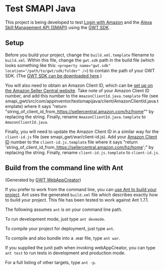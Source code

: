 # Test SMAPI Java
This project is being developed to test [Login with Amazon](https://developer.amazon.com/docs/login-with-amazon/install-sdk-javascript.html) and the [Alexa Skill Management API (SMAPI)](https://developer.amazon.com/docs/smapi/smapi-overview.html) using the [GWT SDK](http://www.gwtproject.org/download.html).

## Setup
Before you build your project, change the `build.xml.template` filename to `build.xml`. Within this file, change the `gwt.sdk` path in the build file (which looks something like this:
`<property name="gwt.sdk" location="/path/to/gwt/sdk/folder" />`) to contain the path of your GWT SDK.  (The [GWT SDK can be downloaded here](http://www.gwtproject.org/download.html).)

You will also need to obtain an Amazon Client ID, which can be [set up on the Amazon Seller Central website](https://sellercentral.amazon.com/hz/home). Take note of your Amazon Client ID number, and add this number to the `AmazonClientId.java.template` file (see smapi_gwt/src/com/appinventor/testsmapijava/client/AmazonClientId.java.template) where it says "return "string_of_client_id_from_https://sellercentral.amazon.com/hz/home"" by replacing the string. Finally, rename `AmazonClientId.java.template` to `AmazonClientId.java`.

Finally, you will need to update the Amazon Client ID in a similar way for the `client-id.js` file (see smapi_gwt/war/client-id.js). Add your [Amazon Client ID](https://sellercentral.amazon.com/hz/home) number to the `client-id.js.template` file where it says "return 'string_of_client_id_from_https://sellercentral.amazon.com/hz/home';" by replacing the string. Finally, rename `client-id.js.template` to `client-id.js`.

## Build from the command line with Ant
(Generated by [GWT WebAppCreator](http://www.gwtproject.org/doc/latest/tutorial/index.html))

If you prefer to work from the command line, you can [use Ant to build your
project](http://ant.apache.org/).  Ant uses the generated `build.xml` file
which describes exactly how to build your project.  This file has been tested
to work against Ant 1.7.1.

The following assumes `ant` is on your command
line path.

To run development mode, just type `ant devmode`.

To compile your project for deployment, just type `ant`.

To compile and also bundle into a .war file, type `ant war`.

If you supplied the junit path when invoking webAppCreator, you can type `ant test` to run tests in development and production mode.
 
For a full listing of other targets, type `ant -p`.
